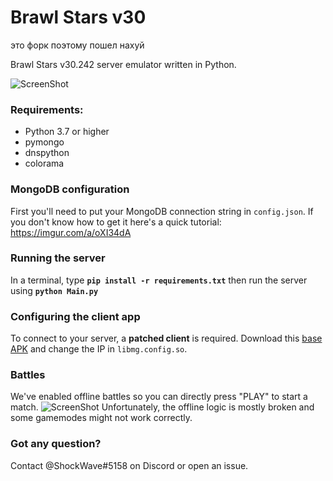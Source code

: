 # Brawl Stars v30
это форк поэтому пошел нахуй

Brawl Stars v30.242 server emulator written in Python.

![ScreenShot](https://cdn.discordapp.com/attachments/874296198775853117/889128606113087488/Screenshot_20210919-153522_BS_v30.jpg) 

### Requirements:
- Python 3.7 or higher
- pymongo
- dnspython
- colorama

### MongoDB configuration
First you'll need to put your MongoDB connection string in `config.json`. If you don't know how to get it here's a quick tutorial: https://imgur.com/a/oXI34dA

### Running the server
In a terminal, type __`pip install -r requirements.txt`__ then run the server using __`python Main.py`__

### Configuring the client app
To connect to your server, a **patched client** is required. Download this [base APK](https://mega.nz/file/XSBCHJrD#oj7KVqFRtVnsC9IZNZk0ap7Jn7yGbP0Zug4NSI8-kCA) and change the IP in `libmg.config.so`. 
### Battles
We've enabled offline battles so you can directly press "PLAY" to start a match.
![ScreenShot](https://cdn.discordapp.com/attachments/874296198775853117/889128606926794752/Screenshot_20210919-153549_BS_v30.jpg) 
Unfortunately, the offline logic is mostly broken and some gamemodes might not work correctly.

### Got any question?
Contact @ShockWave#5158 on Discord or open an issue.
